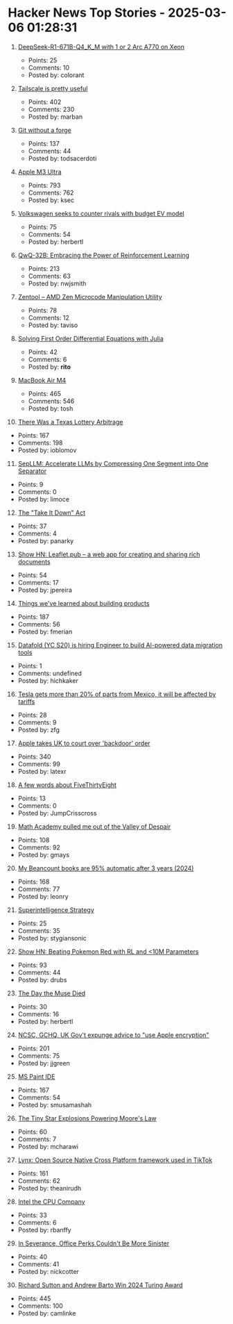 # Hacker News Top Stories - 2025-03-06 01:28:31

1. [DeepSeek-R1-671B-Q4_K_M with 1 or 2 Arc A770 on Xeon](https://github.com/intel/ipex-llm/blob/main/docs/mddocs/Quickstart/llamacpp_portable_zip_gpu_quickstart.md)
   - Points: 25
   - Comments: 10
   - Posted by: colorant

2. [Tailscale is pretty useful](https://blog.6nok.org/tailscale-is-pretty-useful/)
   - Points: 402
   - Comments: 230
   - Posted by: marban

3. [Git without a forge](https://www.chiark.greenend.org.uk/~sgtatham/quasiblog/git-no-forge/)
   - Points: 137
   - Comments: 44
   - Posted by: todsacerdoti

4. [Apple M3 Ultra](https://www.apple.com/newsroom/2025/03/apple-reveals-m3-ultra-taking-apple-silicon-to-a-new-extreme/)
   - Points: 793
   - Comments: 762
   - Posted by: ksec

5. [Volkswagen seeks to counter rivals with budget EV model](https://www.ttnews.com/articles/vw-introduces-id-every1)
   - Points: 75
   - Comments: 54
   - Posted by: herbertl

6. [QwQ-32B: Embracing the Power of Reinforcement Learning](https://qwenlm.github.io/blog/qwq-32b/)
   - Points: 213
   - Comments: 63
   - Posted by: nwjsmith

7. [Zentool – AMD Zen Microcode Manipulation Utility](https://github.com/google/security-research/blob/master/pocs/cpus/entrysign/zentool/README.md)
   - Points: 78
   - Comments: 12
   - Posted by: taviso

8. [Solving First Order Differential Equations with Julia](https://ritog.github.io/posts/1st-order-DE-julia/1st_order_DE_julia.html)
   - Points: 42
   - Comments: 6
   - Posted by: __rito__

9. [MacBook Air M4](https://www.apple.com/macbook-air/)
   - Points: 465
   - Comments: 546
   - Posted by: tosh

10. [There Was a Texas Lottery Arbitrage](https://www.bloomberg.com/opinion/articles/2025-03-05/there-was-a-texas-lottery-arbitrage)
   - Points: 167
   - Comments: 198
   - Posted by: ioblomov

11. [SepLLM: Accelerate LLMs by Compressing One Segment into One Separator](https://sepllm.github.io/)
   - Points: 9
   - Comments: 0
   - Posted by: limoce

12. [The "Take It Down" Act](https://www.eff.org/deeplinks/2025/03/trump-calls-congress-pass-overbroad-take-it-down-act-so-he-can-use-it-censor)
   - Points: 37
   - Comments: 4
   - Posted by: panarky

13. [Show HN: Leaflet.pub – a web app for creating and sharing rich documents](undefined)
   - Points: 54
   - Comments: 17
   - Posted by: jpereira

14. [Things we've learned about building products](https://newsletter.posthog.com/p/50-things-weve-learned-about-building)
   - Points: 187
   - Comments: 56
   - Posted by: fmerian

15. [Datafold (YC S20) is hiring Engineer to build AI-powered data migration tools](https://www.ycombinator.com/companies/datafold/jobs/ieGYiSG-senior-software-engineer-ai-agents)
   - Points: 1
   - Comments: undefined
   - Posted by: hichkaker

16. [Tesla gets more than 20% of parts from Mexico, it will be affected by tariffs](https://electrek.co/2025/03/05/tesla-gets-more-than-20-of-its-parts-from-mexico-yes-it-will-be-affected-by-tariffs/)
   - Points: 28
   - Comments: 9
   - Posted by: zfg

17. [Apple takes UK to court over 'backdoor' order](https://www.theregister.com/2025/03/05/apple_reportedly_ipt_complaint/)
   - Points: 340
   - Comments: 99
   - Posted by: latexr

18. [A few words about FiveThirtyEight](https://www.natesilver.net/p/a-few-words-about-fivethirtyeight)
   - Points: 13
   - Comments: 0
   - Posted by: JumpCrisscross

19. [Math Academy pulled me out of the Valley of Despair](https://mikelikejordan.bearblog.dev/how-math-academy-pulled-me-out-of-the-valley-of-despair/)
   - Points: 108
   - Comments: 92
   - Posted by: gmays

20. [My Beancount books are 95% automatic after 3 years (2024)](https://fangpenlin.com/posts/2024/12/30/my-beancount-books-are-95-percent-automatic/)
   - Points: 168
   - Comments: 77
   - Posted by: leonry

21. [Superintelligence Strategy](https://www.nationalsecurity.ai/)
   - Points: 25
   - Comments: 35
   - Posted by: stygiansonic

22. [Show HN: Beating Pokemon Red with RL and <10M Parameters](https://drubinstein.github.io/pokerl/)
   - Points: 93
   - Comments: 44
   - Posted by: drubs

23. [The Day the Muse Died](https://johnpweiss.com/blog/199949/the-day-the-muse-died)
   - Points: 30
   - Comments: 16
   - Posted by: herbertl

24. [NCSC, GCHQ, UK Gov't expunge advice to "use Apple encryption"](https://alecmuffett.com/article/112522)
   - Points: 201
   - Comments: 75
   - Posted by: jjgreen

25. [MS Paint IDE](https://ms-paint-i.de/)
   - Points: 167
   - Comments: 54
   - Posted by: smusamashah

26. [The Tiny Star Explosions Powering Moore's Law](https://spectrum.ieee.org/euv-light-source)
   - Points: 60
   - Comments: 7
   - Posted by: mcharawi

27. [Lynx: Open Source Native Cross Platform framework used in TikTok](https://lynxjs.org/blog/lynx-unlock-native-for-more.html)
   - Points: 161
   - Comments: 62
   - Posted by: theanirudh

28. [Intel the CPU Company](https://www.abortretry.fail/p/intel-the-cpu-company)
   - Points: 33
   - Comments: 6
   - Posted by: rbanffy

29. [In Severance, Office Perks Couldn't Be More Sinister](https://theoffcut.substack.com/p/severance-office-perks-sinister)
   - Points: 40
   - Comments: 41
   - Posted by: nickcotter

30. [Richard Sutton and Andrew Barto Win 2024 Turing Award](https://awards.acm.org/about/2024-turing)
   - Points: 445
   - Comments: 100
   - Posted by: camlinke

